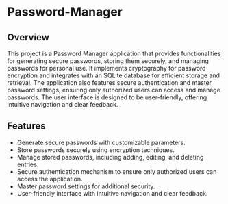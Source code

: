 # Password-Manager

## Overview
This project is a Password Manager application that provides functionalities for generating secure passwords, storing them securely, and managing passwords for personal use. It implements cryptography for password encryption and integrates with an SQLite database for efficient storage and retrieval. The application also features secure authentication and master password settings, ensuring only authorized users can access and manage passwords. The user interface is designed to be user-friendly, offering intuitive navigation and clear feedback.

## Features
- Generate secure passwords with customizable parameters.
- Store passwords securely using encryption techniques.
- Manage stored passwords, including adding, editing, and deleting entries.
- Secure authentication mechanism to ensure only authorized users can access the application.
- Master password settings for additional security.
- User-friendly interface with intuitive navigation and clear feedback.
